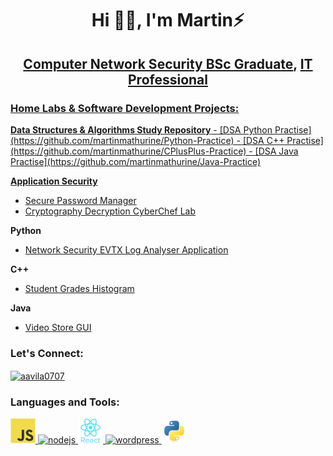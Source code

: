 <h1 align="center">Hi 👐🏾, I'm Martin⚡</h1>
<h2 align="center"><a href="https://www.linkedin.com/in/martinmathurine/">Computer Network Security BSc Graduate</a>, <a href="https://github.com/martinmathurine">IT Professional</h2> <!-- Change this to Cyber Security Professional in time 🤞🏽 -->

<h3>Home Labs & Software Development Projects:</h3>
<b>Data Structures & Algorithms Study Repository</b>
 - [DSA Python Practise](https://github.com/martinmathurine/Python-Practice)
 - [DSA C++ Practise](https://github.com/martinmathurine/CPlusPlus-Practice)
 - [DSA Java Practise](https://github.com/martinmathurine/Java-Practice)

<!-- <b>Defensive Cyber Security Homelabs</b>

 - [PLACEHOLDER ⛈️](https://github.com/martinmathurine/Security-2)
 - [PLACEHOLDER ⛈️](https://github.com/martinmathurine/Security-3) -->

<b>Application Security</b>
 - [Secure Password Manager](https://github.com/martinmathurine/Secure-Password-Manager)
 - [Cryptography Decryption CyberChef Lab](https://github.com/martinmathurine/Cryptography-Decryption-CyberChef-Lab) 
<!--  
<b>Computer Network Homelabs</b>
 - [PLACEHOLDER ⛈️](https://github.com/martinmathurine/Networking-1)
 - [PLACEHOLDER ⛈️](https://githu.com/martinmathurine/Networking-2)
 - [PLACEHOLDER ⛈️](https://github.com/martinmathurine/Networking-3) -->
<!--  
<b>Full Stack Web App (NodeJS, React, Azure, WordPress, Generative AI, LLM and Machine Learning Components)</b>
 - [PLACEHOLDER ⛈️](https://github.com/martinmathurine/Full-Stack-Web-App-1)
 - [PLACEHOLDER ⛈️](https://github.com/martinmathurine/Full-Stack-Web-App-2)
 - [PLACEHOLDER ⛈️](https://github.com/martinmathurine/Full-Stack-Web-App-3)
 - [PLACEHOLDER ⛈️](https://github.com/martinmathurine/Full-Stack-Web-App-4)
 - [PLACEHOLDER ⛈️](https://github.com/martinmathurine/Full-Stack-Web-App-5) -->
<!--  
<b>PowerShell</b>
- [PLACEHOLDER ⛈️](https://github.com/martinmathurine/PowerShell-1)
- [PLACEHOLDER ⛈️](https://github.com/martinmathurine/PowerShell-2)
- [PLACEHOLDER ⛈️](https://github.com/martinmathurine/PowerShell-3) -->
 
<b>Python</b> 
 - [Network Security EVTX Log Analyser Application](https://github.com/martinmathurine/Network-Security-EVTX-Log-Analyser)
<!--  - [PLACEHOLDER ⛈️](https://github.com/martinmathurine/Python-2)
 - [PLACEHOLDER ⛈️](https://github.com/martinmathurine/Python-3)
 - [PLACEHOLDER ⛈️](https://github.com/martinmathurine/Python-4)
 - [PLACEHOLDER ⛈️](https://github.com/martinmathurine/Python-5) -->

<b>C++</b>
 - [Student Grades Histogram](https://github.com/martinmathurine/Grades-Histogram)
  
<b>Java</b>
 - [Video Store GUI](https://github.com/martinmathurine/Video-Store-GUI)

<h3>Let's Connect:</h3>

<!-- [<img align="left" alt="MartinMathurine | LinkedIn" width="22px" src="https://cdn.jsdelivr.net/npm/simple-icons@v3/icons/linkedin.svg" />][linkedin]

[linkedin]: https://linkedin.com/in/martinmathurine -->

<p align="left">
<a href="https://linkedin.com/in/martinmathurine" target="_blank"><img align="center" src="https://raw.githubusercontent.com/rahuldkjain/github-profile-readme-generator/master/src/images/icons/Social/linked-in-alt.svg" alt="aavila0707" height="30" width="40" /></a>
</p>

<h3 align="left">Languages and Tools:</h3>
<p align="left"> 
  <a href="https://developer.mozilla.org/en-US/docs/Web/JavaScript" target="_blank" rel="noreferrer"> 
    <img src="https://raw.githubusercontent.com/devicons/devicon/master/icons/javascript/javascript-original.svg" alt="javascript" width="40" height="40"/> 
  </a> 
  <!--  <a href="https://www.typescriptlang.org/" target="_blank" rel="noreferrer"> <img src="https://raw.githubusercontent.com/devicons/devicon/master/icons/typescript/typescript-original.svg" alt="typescript" width="40" height="40"/> </a> 
  <a href="https://www.mongodb.com/" target="_blank" rel="noreferrer"> <img src="https://raw.githubusercontent.com/devicons/devicon/master/icons/mongodb/mongodb-original-wordmark.svg" alt="mongodb" width="40" height="40"/> </a> 
  <a href="https://www.mysql.com/" target="_blank" rel="noreferrer"> <img src="https://raw.githubusercontent.com/devicons/devicon/master/icons/mysql/mysql-original-wordmark.svg" alt="mysql" width="40" height="40"/> </a>
  <a href="https://www.postgresql.org" target="_blank" rel="noreferrer"> <img src="https://raw.githubusercontent.com/devicons/devicon/master/icons/postgresql/postgresql-original-wordmark.svg" alt="postgresql" width="40" height="40"/>   </a> -->
  <a href="https://nodejs.org" target="_blank" rel="noreferrer"> <img src="https://img.icons8.com/fluency/512/node-js.png" alt="nodejs" width="40" height="40"/> </a> 
  <a href="https://reactjs.org/" target="_blank" rel="noreferrer"> <img src="https://raw.githubusercontent.com/devicons/devicon/master/icons/react/react-original-wordmark.svg" alt="react" width="40" height="40"/> </a> 
 <!--  <a href="https://redux.js.org" target="_blank" rel="noreferrer"> <img src="https://raw.githubusercontent.com/devicons/devicon/master/icons/redux/redux-original.svg" alt="redux" width="40" height="40"/> </a> -->
  <a href="https://wordpress.org" target="_blank" rel="noreferrer"> <img src="https://cdn-icons-png.flaticon.com/512/174/174881.png" alt="wordpress" width="40" height="40"/> </a> 
<!--   <a href="https://www.php.net" target="_blank" rel="noreferrer"> <img src="https://raw.githubusercontent.com/devicons/devicon/master/icons/php/php-original.svg" alt="php" width="40" height="40"/> </a> -->
  <a href="https://www.python.org" target="_blank" rel="noreferrer"> <img src="https://raw.githubusercontent.com/devicons/devicon/master/icons/python/python-original.svg" alt="python" width="40" height="40"/> </a> 
<!--  <a href="https://webpack.js.org" target="_blank" rel="noreferrer"> <img src="https://raw.githubusercontent.com/devicons/devicon/d00d0969292a6569d45b06d3f350f463a0107b0d/icons/webpack/webpack-original-wordmark.svg" alt="webpack" width="40" height="40"/> </a> -->
</p>

<!--
**martinmathurine/martinmathurine** is a ✨ _special_ ✨ repository because its `README.md` (this file) appears on your GitHub profile.

Here are some ideas to get you started:

- 🔭 I’m currently working on ...
- 🌱 I’m currently learning ...
- 👯 I’m looking to collaborate on ...
- 🤔 I’m looking for help with ...
- 💬 Ask me about ...
- 📫 How to reach me: ...
- 😄 Pronouns: ...
- ⚡ Fun fact: ...
-->
